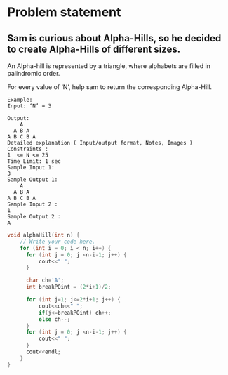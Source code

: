 # Problem statement
## Sam is curious about Alpha-Hills, so he decided to create Alpha-Hills of different sizes.

An Alpha-hill is represented by a triangle, where alphabets are filled in palindromic order.

For every value of ‘N’, help sam to return the corresponding Alpha-Hill.

```
Example:
Input: ‘N’ = 3

Output: 
    A
  A B A
A B C B A
Detailed explanation ( Input/output format, Notes, Images )
Constraints :
1  <= N <= 25
Time Limit: 1 sec
Sample Input 1:
3
Sample Output 1:
    A
  A B A
A B C B A
Sample Input 2 :
1
Sample Output 2 :
A
```

```cpp
void alphaHill(int n) {
    // Write your code here.
    for (int i = 0; i < n; i++) {
      for (int j = 0; j <n-i-1; j++) {
          cout<<" ";
      }

      char ch='A';
      int breakPOint = (2*i+1)/2;

      for (int j=1; j<=2*i+1; j++) {
          cout<<ch<<" ";
          if(j<=breakPOint) ch++;
          else ch--;
      }
      for (int j = 0; j <n-i-1; j++) {
          cout<<" ";
      }
      cout<<endl;
    }
}
```